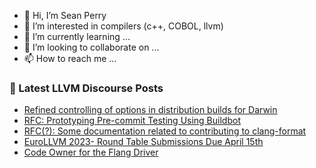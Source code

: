 - 👋 Hi, I’m Sean Perry
- 👀 I’m interested in compilers (c++, COBOL, llvm)
- 🌱 I’m currently learning ...
- 💞️ I’m looking to collaborate on ...
- 📫 How to reach me ...

<!---
s66perry/s66perry is a ✨ special ✨ repository because its `README.md` (this file) appears on your GitHub profile.
You can click the Preview link to take a look at your changes.
--->
### 📕 Latest LLVM Discourse Posts

<!-- DISCOURSE-LLVM:START -->
- [Refined controlling of options in distribution builds for Darwin](https://discourse.llvm.org/t/refined-controlling-of-options-in-distribution-builds-for-darwin/69976#post_3)
- [RFC: Prototyping Pre-commit Testing Using Buildbot](https://discourse.llvm.org/t/rfc-prototyping-pre-commit-testing-using-buildbot/69900?page=2#post_21)
- [RFC&lpar;?&rpar;: Some documentation related to contributing to clang-format](https://discourse.llvm.org/t/rfc-some-documentation-related-to-contributing-to-clang-format/69962#post_4)
- [EuroLLVM 2023- Round Table Submissions Due April 15th](https://discourse.llvm.org/t/eurollvm-2023-round-table-submissions-due-april-15th/69828#post_2)
- [Code Owner for the Flang Driver](https://discourse.llvm.org/t/code-owner-for-the-flang-driver/69895#post_5)
<!-- DISCOURSE-LLVM:END -->
